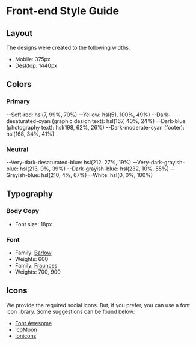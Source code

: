 # Front-end Style Guide

## Layout

The designs were created to the following widths:

- Mobile: 375px
- Desktop: 1440px

## Colors

### Primary

--Soft-red: hsl(7, 99%, 70%)
--Yellow: hsl(51, 100%, 49%)
--Dark-desaturated-cyan (graphic design text): hsl(167, 40%, 24%)
--Dark-blue (photography text): hsl(198, 62%, 26%)
--Dark-moderate-cyan (footer): hsl(168, 34%, 41%)

### Neutral

--Very-dark-desaturated-blue: hsl(212, 27%, 19%)
--Very-dark-grayish-blue: hsl(213, 9%, 39%)
--Dark-grayish-blue: hsl(232, 10%, 55%)
--Grayish-blue: hsl(210, 4%, 67%)
--White: hsl(0, 0%, 100%)

## Typography

### Body Copy

- Font size: 18px

### Font

- Family: [Barlow](https://fonts.google.com/specimen/Barlow)
- Weights: 600
- Family: [Fraunces](https://fonts.google.com/specimen/Fraunces)
- Weights: 700, 900

## Icons

We provide the required social icons. But, if you prefer, you can use a font icon library. Some suggestions can be found below:

- [Font Awesome](https://fontawesome.com)
- [IcoMoon](https://icomoon.io)
- [Ionicons](https://ionicons.com)
